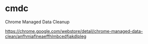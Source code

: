 # cmdc
Chrome Managed Data Cleanup

https://chrome.google.com/webstore/detail/chrome-managed-data-clean/anfhmiaflneaeffhlmbcedfjakdlpleg
